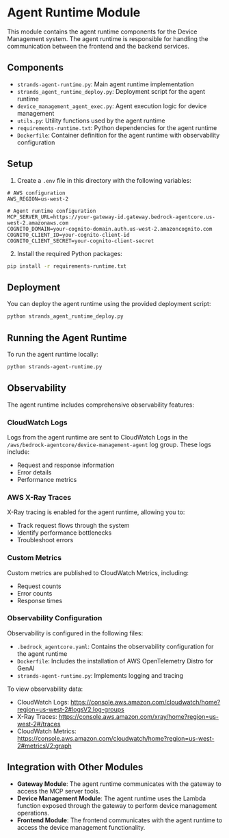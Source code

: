 # Agent Runtime Module

This module contains the agent runtime components for the Device Management system. The agent runtime is responsible for handling the communication between the frontend and the backend services.

## Components

- `strands-agent-runtime.py`: Main agent runtime implementation
- `strands_agent_runtime_deploy.py`: Deployment script for the agent runtime
- `device_management_agent_exec.py`: Agent execution logic for device management
- `utils.py`: Utility functions used by the agent runtime
- `requirements-runtime.txt`: Python dependencies for the agent runtime
- `Dockerfile`: Container definition for the agent runtime with observability configuration

## Setup

1. Create a `.env` file in this directory with the following variables:

```
# AWS configuration
AWS_REGION=us-west-2

# Agent runtime configuration
MCP_SERVER_URL=https://your-gateway-id.gateway.bedrock-agentcore.us-west-2.amazonaws.com
COGNITO_DOMAIN=your-cognito-domain.auth.us-west-2.amazoncognito.com
COGNITO_CLIENT_ID=your-cognito-client-id
COGNITO_CLIENT_SECRET=your-cognito-client-secret
```

2. Install the required Python packages:

```bash
pip install -r requirements-runtime.txt
```

## Deployment

You can deploy the agent runtime using the provided deployment script:

```bash
python strands_agent_runtime_deploy.py
```

## Running the Agent Runtime

To run the agent runtime locally:

```bash
python strands-agent-runtime.py
```

## Observability

The agent runtime includes comprehensive observability features:

### CloudWatch Logs

Logs from the agent runtime are sent to CloudWatch Logs in the `/aws/bedrock-agentcore/device-management-agent` log group. These logs include:
- Request and response information
- Error details
- Performance metrics

### AWS X-Ray Traces

X-Ray tracing is enabled for the agent runtime, allowing you to:
- Track request flows through the system
- Identify performance bottlenecks
- Troubleshoot errors

### Custom Metrics

Custom metrics are published to CloudWatch Metrics, including:
- Request counts
- Error counts
- Response times

### Observability Configuration

Observability is configured in the following files:
- `.bedrock_agentcore.yaml`: Contains the observability configuration for the agent runtime
- `Dockerfile`: Includes the installation of AWS OpenTelemetry Distro for GenAI
- `strands-agent-runtime.py`: Implements logging and tracing

To view observability data:
- CloudWatch Logs: https://console.aws.amazon.com/cloudwatch/home?region=us-west-2#logsV2:log-groups
- X-Ray Traces: https://console.aws.amazon.com/xray/home?region=us-west-2#/traces
- CloudWatch Metrics: https://console.aws.amazon.com/cloudwatch/home?region=us-west-2#metricsV2:graph

## Integration with Other Modules

- **Gateway Module**: The agent runtime communicates with the gateway to access the MCP server tools.
- **Device Management Module**: The agent runtime uses the Lambda function exposed through the gateway to perform device management operations.
- **Frontend Module**: The frontend communicates with the agent runtime to access the device management functionality.
